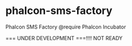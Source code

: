 # phalcon-sms-factory
Phalcon SMS Factory
@require Phalcon Incubator

=== UNDER DEVELOPMENT ===!!!! NOT READY

